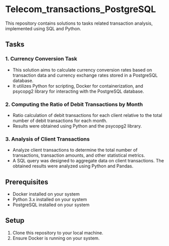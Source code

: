 # Telecom_transactions_PostgreSQL

This repository contains solutions to tasks related transaction analysis, implemented using SQL and Python.

## Tasks

### 1. Currency Conversion Task
- This solution aims to calculate currency conversion rates based on transaction data and currency exchange rates stored in a PostgreSQL database. 
- It utilizes Python for scripting, Docker for containerization, and psycopg2 library for interacting with the PostgreSQL database.

### 2. Computing the Ratio of Debit Transactions by Month
- Ratio calculation of debit transactions for each client relative to the total number of debit transactions for each month.
- Results were obtained using Python and the psycopg2 library.

### 3. Analysis of Client Transactions
- Analyze client transactions to determine the total number of transactions, transaction amounts, and other statistical metrics.
- A SQL query was designed to aggregate data on client transactions. The obtained results were analyzed using Python and Pandas.

## Prerequisites
- Docker installed on your system
- Python 3.x installed on your system
- PostgreSQL installed on your system

## Setup
1. Clone this repository to your local machine.
2. Ensure Docker is running on your system.
